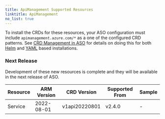 ```yaml
---
title: ApiManagement Supported Resources
linktitle: ApiManagement
no_list: true
---
```

To install the CRDs for these resources, your ASO configuration must include `apimanagement.azure.com/*` as a one of the configured CRD patterns. See [CRD Management in ASO](https://azure.github.io/azure-service-operator/guide/crd-management/) for details on doing this for both [Helm](https://azure.github.io/azure-service-operator/guide/crd-management/#helm) and [YAML](https://azure.github.io/azure-service-operator/guide/crd-management/#yaml) based installations.

### Next Release

Development of these new resources is complete and they will be available in the next release of ASO.

| Resource | ARM Version | CRD Version   | Supported From | Sample |
|----------|-------------|---------------|----------------|--------|
| Service  | 2022-08-01  | v1api20220801 | v2.4.0         | -      |

